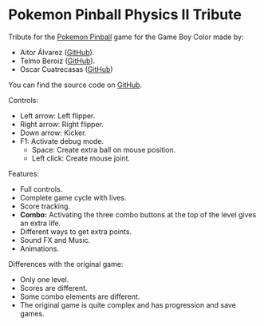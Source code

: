 # Pokemon Pinball Physics II Tribute

Tribute for the [Pokemon Pinball](https://www.playemulator.com/gbc-online/pokemon-pinball/) game for the Game Boy Color made by:

- Aitor Álvarez ([GitHub](https://github.com/AitorAlvarez17)).
- Telmo Beroiz ([GitHub](https://github.com/Telmiyo)).
- Oscar Cuatrecasas ([GitHub](https://github.com/OCA99))

You can find the source code on [GitHub](https://github.com/OCA99/CITM-Physics2-Pinball).

Controls:

- Left arrow: Left flipper.
- Right arrow: Right flipper.
- Down arrow: Kicker.
- F1: Activate debug mode.
  - Space: Create extra ball on mouse position.
  - Left click: Create mouse joint.

Features:

- Full controls.
- Complete game cycle with lives.
- Score tracking.
- **Combo:** Activating the three combo buttons at the top of the level gives an extra life.
- Different ways to get extra points.
- Sound FX and Music.
- Animations.

Differences with the original game:

- Only one level.
- Scores are different.
- Some combo elements are different.
- The original game is quite complex and has progression and save games.
